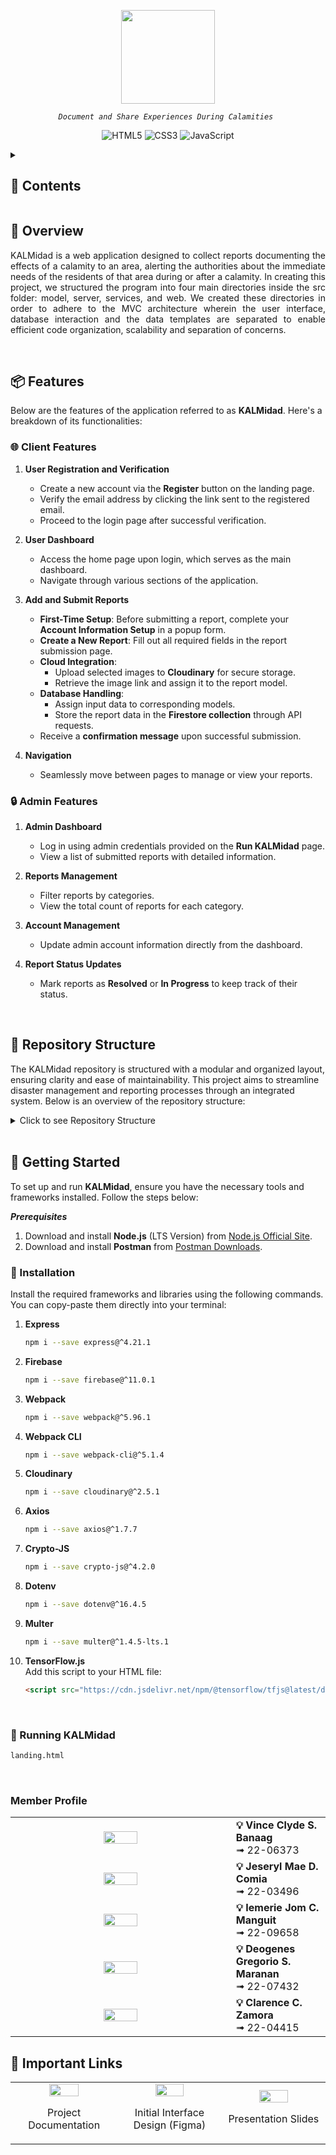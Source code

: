 <p align="center">
 <img src="https://iili.io/38aMAVs.gif" height="150"</a>
</p>
<p align="center">
    <em><code>Document and Share Experiences During Calamities </code></em>
</p>
<p align="center">
  <img src="https://img.shields.io/badge/HTML5-E34F26.svg?style=flat-square&logo=HTML5&logoColor=white" alt="HTML5" />
  <img src="https://img.shields.io/badge/CSS3-1572B6.svg?style=flat-square&logo=CSS3&logoColor=white" alt="CSS3" />
  <img src="https://img.shields.io/badge/JavaScript-F7DF1E.svg?style=flat-square&logo=JavaScript&logoColor=black" alt="JavaScript" />
</p>

<details>
	
<summary><h2>🔎 Contents</h2></summary>

- [Overview](#-overview)
- [Features](#-features)
  - [Client Features](#-client-features)
  - [Admin Features](#-admin-features)
- [Repository Structure](#-repository-structure)
- [Getting Started](#-getting-started)
  - [Installation](#-installation)
  - [Running KALMidad](#-running-kalmidad)
- [Member Profile](#members)

</details>

## 📍 Overview

<div align="justify">
	
KALMidad is a web application designed to collect reports documenting the effects of a calamity to an area, alerting the authorities about the immediate needs of the residents of that area during or after a calamity. In creating this project, we structured the program into four main directories inside the src folder: model, server, services, and web. We created these directories in order to adhere to the MVC architecture wherein the user interface, database interaction and the data templates are separated to enable efficient code organization, scalability and separation of concerns. 

</div>
<br>

## 📦 Features

Below are the features of the application referred to as **KALMidad**. Here's a breakdown of its functionalities:

### 🌐 Client Features
1. **User Registration and Verification**
   - Create a new account via the **Register** button on the landing page.
   - Verify the email address by clicking the link sent to the registered email.
   - Proceed to the login page after successful verification.

2. **User Dashboard**
   - Access the home page upon login, which serves as the main dashboard.
   - Navigate through various sections of the application.

3. **Add and Submit Reports**
   - **First-Time Setup**: Before submitting a report, complete your **Account Information Setup** in a popup form.
   - **Create a New Report**: Fill out all required fields in the report submission page.
   - **Cloud Integration**:
     - Upload selected images to **Cloudinary** for secure storage.
     - Retrieve the image link and assign it to the report model.
   - **Database Handling**:
     - Assign input data to corresponding models.
     - Store the report data in the **Firestore collection** through API requests.
   - Receive a **confirmation message** upon successful submission.

4. **Navigation**
   - Seamlessly move between pages to manage or view your reports.

### 🔒 Admin Features
1. **Admin Dashboard**
   - Log in using admin credentials provided on the **Run KALMidad** page.
   - View a list of submitted reports with detailed information.

2. **Reports Management**
   - Filter reports by categories.
   - View the total count of reports for each category.

3. **Account Management**
   - Update admin account information directly from the dashboard.

4. **Report Status Updates**
   - Mark reports as **Resolved** or **In Progress** to keep track of their status.
<br>

## 📂 Repository Structure

The KALMidad repository is structured with a modular and organized layout, ensuring clarity and ease of maintainability. This project aims to streamline disaster management and reporting processes through an integrated system. Below is an overview of the repository structure:

<details closed> <summary>Click to see Repository Structure</summary>

```sh

└── KALMidad/
    └── src
        ├── model
        │   ├── report-details.js
        │   ├── user-credentials.js
        ├── server
        │   ├── controller
        │   │   ├── image-server-controller.js
        │   │   ├── user-controller.js
        │   │   ├── user-credential.js
        │   ├── database
        │   │   ├── firebase-config.js
        │   │   ├── image-server.js
        │   │   ├── init-multer.js
        │   │   ├── user-auth.js
        │   │   ├── user-credential.js
        │   ├── route
        │   │   ├── data-route.js
        │   │   ├── use-route.js
        ├── services
        │   ├── image-models/flood
        │   │   ├── metadata.json
        │   │   ├── model.json
        │   │   ├── weights.bin
        │   ├── cipher.js
        │   ├── converter.js
        │   ├── image-severity-processor.js
        │   ├── request.js
        │   ├── string-validator.js
        ├── web
        │   ├── assets
        │   ├── presenter
        │   │   ├── add-report.js
        │   │   ├── home-admin.js
        │   │   ├── home-client.js
        │   │   ├── home-skeleton.js
        │   │   ├── landing.js
        │   │   ├── location.js
        │   │   ├── login.js
        │   │   ├── manage-reports.js
        │   │   ├── recent-asssessments.js
        │   │   ├── signup.js
        │   │   ├── user-profile.js
        │   ├── structure
        │   │   ├── add-report.html
        │   │   ├── home-admin.html
        │   │   ├── home-client.html
        │   │   ├── home-skeleton.html
        │   │   ├── landing.html
        │   │   ├── login.html
        │   │   ├── manage-reports.html
        │   │   ├── message-panel.html
        │   │   ├── recent-assessment.html
        │   │   ├── signup-confirmation.html
        │   │   ├── signup.html
        │   │   ├── user-profile.html
        │   ├── styling
        │   │   ├── add-report.css
        │   │   ├── assessment.css
        │   │   ├── home-admin.css
        │   │   ├── home-client.css
        │   │   ├── home-skeleton.css
        │   │   ├── home.css
        │   │   ├── landing.css
        │   │   ├── login.css
        │   │   ├── manage-assessment.css
        │   │   ├── recent-assessment.css
        │   │   ├── setup-account-popup.css
        │   │   ├── signup-confirmation.css
        │   │   ├── user-profile.css
    ├── package-lock.json
    ├── package.json
    ├── webpack.config.cjs
    ├── README.md


```
</details>
<br>

## 🚀 Getting Started

To set up and run **KALMidad**, ensure you have the necessary tools and frameworks installed. Follow the steps below:

***Prerequisites***

1. Download and install **Node.js** (LTS Version) from [Node.js Official Site](https://nodejs.org/en).
2. Download and install **Postman** from [Postman Downloads](https://www.postman.com/downloads/).

### 🔧 Installation

Install the required frameworks and libraries using the following commands. You can copy-paste them directly into your terminal:

1. **Express**
   ```bash
   npm i --save express@^4.21.1
2. **Firebase**
   ```bash
   npm i --save firebase@^11.0.1
3. **Webpack**
   ```bash
   npm i --save webpack@^5.96.1
4. **Webpack CLI**
   ```bash
   npm i --save webpack-cli@^5.1.4
5. **Cloudinary**
   ```bash
   npm i --save cloudinary@^2.5.1
6. **Axios**
   ```bash
   npm i --save axios@^1.7.7
7. **Crypto-JS**
   ```bash
   npm i --save crypto-js@^4.2.0
8. **Dotenv**
   ```bash
   npm i --save dotenv@^16.4.5
9. **Multer**
   ```bash
   npm i --save multer@^1.4.5-lts.1
10. **TensorFlow.js**  
    Add this script to your HTML file:
    ```html
    <script src="https://cdn.jsdelivr.net/npm/@tensorflow/tfjs@latest/dist/tf.min.js"></script>
    ```

    <br>
   
### 🤖 Running KALMidad

```sh
landing.html
```

<br>

### <a name="members"></a>
### Member Profile

<div align="center">

<table width="100%">
  <tr>
    <td width="70%" align="center">
      <img src="https://i.ibb.co/MZMmvPN/Passport-Picture-1-removebg-preview.png" width=40%">
    </td>
    <td>
      <strong>💡 Vince Clyde S. Banaag</strong><br>
      ➟ 22-06373
    </td>
  </tr>
  <tr>
    <td align="center">
      <img src="https://iili.io/38aO8Pt.jpg"  width=40%">
    </td>
    <td>
      <strong>💡 Jeseryl Mae D. Comia</strong><br>
      ➟ 22-03496
    </td>
  </tr>
  <tr>
    <td align="center">
      <img src="https://iili.io/38lfJRI.png"  width=40%">
    </td>
    <td>
      <strong>💡 Iemerie Jom C. Manguit</strong><br>
      ➟ 22-09658
    </td>
  </tr>
  <tr>
    <td align="center">
      <img src="https://iili.io/38aNbyv.jpg"  width=40%">
    </td>
    <td>
      <strong>💡 Deogenes Gregorio S. Maranan</strong><br>
      ➟ 22-07432
    </td>
  </tr>
  <tr>
    <td align="center">
      <img src="https://iili.io/38lHswb.png"  width=40%">
    </td>
    <td>
      <strong>💡 Clarence C. Zamora</strong><br>
      ➟ 22-04415
    </td>
  </tr>
</table>

</div>

### <a name="links"></a>
## 🔗 Important Links

<div align="center">
<table width="100%">
   <tr>
      <td width="25%">
         <div align="center">
            <a href="https://docs.google.com/document/d/1UGmG2grI9_qhyXu5an-qhn29iZxMONCByqPgvDas5cE/edit?usp=sharing">
               <img src="https://i.ibb.co/HLyN6mr/9746449.png" width="55%">
            </a>
            <p>Project Documentation</p>
         </div>
      </td>
      <td width="25%">
         <div align="center">
            <a href="https://www.figma.com/proto/kvVTjMtBxn3BxBEt7yKiMC/RAPID?node-id=1-3&t=fUxihvhNzw4plitc-1">
               <img src="https://i.ibb.co/ZJKs3pm/4595100.png" width="55%">
            </a>
            <p>Initial Interface Design (Figma)</p>
         </div>
      </td>
      <td width="25%">
         <div align="center">
            <a href="https://www.canva.com/design/DAGnbh6RXQc/kICbGYASYlOn1mFp5R46nA/view?utm_content=DAGnbh6RXQc&utm_campaign=designshare&utm_medium=link2&utm_source=uniquelinks&utlId=hd411ece251">
               <img src="https://i.ibb.co/JK5jTgY/5651475.png" width="55%">
            </a>
            <p>Presentation Slides</p>
         </div>
      </td>
   </tr>
</table>
</div>



